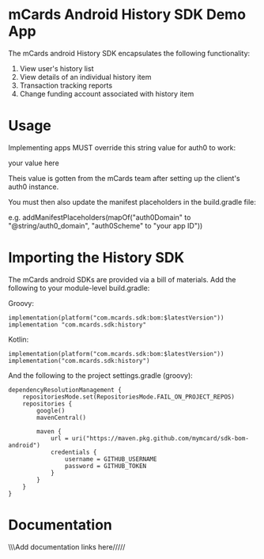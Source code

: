 # mCards Android History SDK Demo App

The mCards android History SDK encapsulates the following functionality:

1. View user's history list
2. View details of an individual history item 
3. Transaction tracking reports 
4. Change funding account associated with history item

# Usage
Implementing apps MUST override this string value for auth0 to work:

<string name="auth0_domain">your value here</string>

Theis value is gotten from the mCards team after setting up the client's auth0 instance.

You must then also update the manifest placeholders in the build.gradle file:

e.g. addManifestPlaceholders(mapOf("auth0Domain" to "@string/auth0_domain", "auth0Scheme" to "your app ID"))


# Importing the History SDK
The mCards android SDKs are provided via a bill of materials. Add the following to your module-level build.gradle:

Groovy:
```
implementation(platform("com.mcards.sdk:bom:$latestVersion"))
implementation "com.mcards.sdk:history"
```

Kotlin:
```
implementation(platform("com.mcards.sdk:bom:$latestVersion"))
implementation("com.mcards.sdk:history")
```

And the following to the project settings.gradle (groovy):
```
dependencyResolutionManagement {
    repositoriesMode.set(RepositoriesMode.FAIL_ON_PROJECT_REPOS)
    repositories {
        google()
        mavenCentral()

        maven {
            url = uri("https://maven.pkg.github.com/mymcard/sdk-bom-android")
            credentials {
                username = GITHUB_USERNAME
                password = GITHUB_TOKEN
            }
        }
    }
}
```

# Documentation
\\\\\Add documentation links here/////
